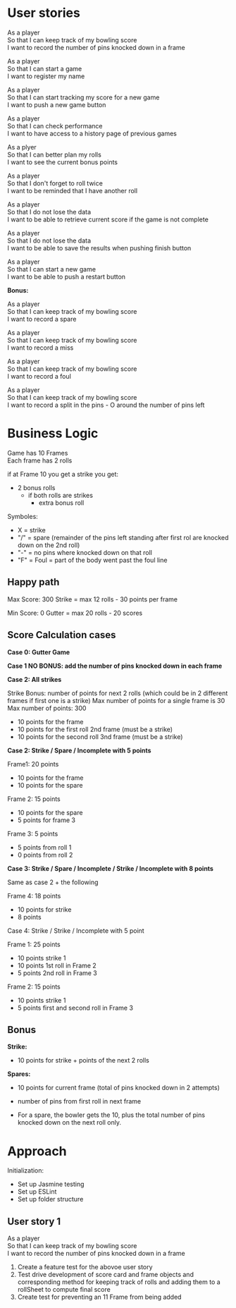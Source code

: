 # User stories

As a player  
So that I can keep track of my bowling score  
I want to record the number of pins knocked down in a frame

As a player  
So that I can start a game  
I want to register my name

As a player  
So that I can start tracking my score for a new game  
I want to push a new game button

As a player  
So that I can check performance  
I want to have access to a history page of previous games

As a plyer  
So that I can better plan my rolls  
I want to see the current bonus points

As a player  
So that I don't forget to roll twice  
I want to be reminded that I have another roll

As a player  
So that I do not lose the data  
I want to be able to retrieve current score if the game is not complete

As a player  
So that I do not lose the data  
I want to be able to save the results when pushing finish button

As a player  
So that I can start a new game  
I want to be able to push a restart button

**Bonus:**

As a player  
So that I can keep track of my bowling score  
I want to record a spare

As a player  
So that I can keep track of my bowling score  
I want to record a miss

As a player  
So that I can keep track of my bowling score  
I want to record a foul

As a player  
So that I can keep track of my bowling score  
I want to record a split in the pins - O around the number of pins left

# Business Logic

Game has 10 Frames  
Each frame has 2 rolls

if at Frame 10 you get a strike you get:

- 2 bonus rolls
  - if both rolls are strikes
    - extra bonus roll

Symboles:

- X = strike
- "/" = spare (remainder of the pins left standing after first rol are knocked down on the 2nd roll)
- "-" = no pins where knocked down on that roll
- "F" = Foul = part of the body went past the foul line

## Happy path

Max Score: 300
Strike = max 12 rolls - 30 points per frame

Min Score: 0
Gutter = max 20 rolls - 20 scores

## Score Calculation cases

**Case 0: Gutter Game**

**Case 1 NO BONUS: add the number of pins knocked down in each frame**

**Case 2: All strikes**

Strike Bonus: number of points for next 2 rolls (which could be in 2 different frames if first one is a strike)
Max number of points for a single frame is 30
Max number of points: 300

- 10 points for the frame
- 10 points for the first roll 2nd frame (must be a strike)
- 10 points for the second roll 3nd frame (must be a strike)

**Case 2: Strike / Spare / Incomplete with 5 points**

Frame1: 20 points

- 10 points for the frame
- 10 points for the spare

Frame 2: 15 points

- 10 points for the spare
- 5 points for frame 3

Frame 3: 5 points

- 5 points from roll 1
- 0 points from roll 2

**Case 3: Strike / Spare / Incomplete / Strike / Incomplete with 8 points**

Same as case 2 + the following

Frame 4: 18 points

- 10 points for strike
- 8 points

Case 4: Strike / Strike / Incomplete with 5 point

Frame 1: 25 points

- 10 points strike 1
- 10 points 1st roll in Frame 2
- 5 points 2nd roll in Frame 3

Frame 2: 15 points

- 10 points strike 1
- 5 points first and second roll in Frame 3

## Bonus

**Strike:**

- 10 points for strike + points of the next 2 rolls

**Spares:**

- 10 points for current frame (total of pins knocked down in 2 attempts)

* number of pins from first roll in next frame

- For a spare, the bowler gets the 10, plus the total number of pins knocked down on the next roll only.

# Approach

Initialization:

- Set up Jasmine testing
- Set up ESLint
- Set up folder structure

## User story 1

As a player  
So that I can keep track of my bowling score  
I want to record the number of pins knocked down in a frame

1. Create a feature test for the abovoe user story
2. Test drive development of score card and frame objects and corresponding method for keeping track of rolls and adding them to a rollSheet to compute final score
3. Create test for preventing an 11 Frame from being added


